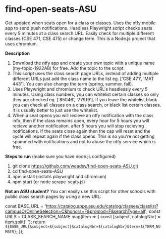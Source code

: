 # find-open-seats-ASU
Get updated when seats open for a class or classes. Uses the ntfy mobile app to send push notifications. Headless Playwright script checks seats every 5 minutes at a class search URL. Easily check for multiple different classes (CSE 471, CSE 475) or change term. This is a Node.js project that uses chromium.

**Description**
1) Download the ntfy app and create your own topic with a unique name (my-topic-1922AB) for free. Add the topic to the script.
2) This script uses the class search page URLs, instead of adding multiple different URLs just add the class name to the list eg. \['CSE 471', 'MAT 443'\]. You can also change the term (spring, summer, fall).
3) Uses Playwright and chromium to check URL's headlessly every 5 minutes. Using class numbers, you can whitelist certain classes so only they are checked eg. \['85046', '77919'\]. If you leave the whitelist blank you can check all classes on a class search, or black list certain classes. It is usually better to just use the whitelist.
4) When a seat opens you will recieve an ntfy notification with the class info, then if the class remains open, every hour for 5 hours you will recieve another notification, after 5 hours you will stop recieving notifications. If the seats close again then the cap will reset and the cycle will repeat again if the class opens. This is so you're not getting spammed with notifications and not to abuse the ntfy service which is free.

**Steps to run** (make sure you have node.js configured)
1) git clone https://github.com/weadsy/find-open-seats-ASU.git
2) cd find-open-seats-ASU
3) npm install (installs playwright and chromium)
4) npm start (or node scrape-seats.js)

**Not an ASU student?**
You can easily use this script for other schools with public class search pages by using a new URL:

const BASE_URL = 'https://catalog.apps.asu.edu/catalog/classes/classlist?campusOrOnlineSelection=C&honors=F&promod=F&searchType=all';
const URLS = CLASS_SEARCH_NAME.map(item => {
  const [subject, catalogNbr] = item.split(' ');
  return `${BASE_URL}&subject=${subject}&catalogNbr=${catalogNbr}&term=${TERM_NUMBER}`;
});
